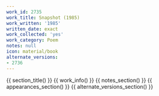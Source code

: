 ```yaml
---
work_id: 2735
work_title: Snapshot (1985)
work_written: '1985'
written_date: exact
work_collected: 'yes'
work_category: Poem
notes: null
icon: material/book
alternate_versions:
- 2736
---
```


{{ section_title() }}
{{ work_info() }}
{{ notes_section() }}
{{ appearances_section() }}
{{ alternate_versions_section() }}